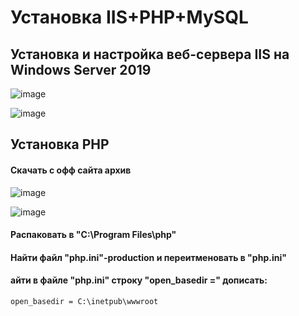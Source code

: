 # Установка IIS+PHP+MySQL
## Установка и настройка веб-сервера IIS на Windows Server 2019

![image](https://github.com/user-attachments/assets/d1c0193f-840b-4757-9633-6eafee7a85c3)

![image](https://github.com/user-attachments/assets/612b9ba7-fe22-417a-b56a-36b45009bb8b)



## Установка PHP
#### Скачать с офф сайта архив
![image](https://github.com/user-attachments/assets/77a17d0c-d8ee-49ab-83d4-deeeb2b9b8b1)

![image](https://github.com/user-attachments/assets/8dea0af5-e096-490d-a354-663e807d764f)

#### Распаковать в "C:\Program Files\php"

#### Найти файл "php.ini"-production и переитменовать в "php.ini"
#### айти в файле "php.ini" строку "open_basedir =" дописать:
```
open_basedir = C:\inetpub\wwwroot
```
